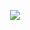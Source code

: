 <p align="center"><a href="https://t.me/tgshadow_fighters"><img src="https://te.legra.ph/file/e451fafd2f56ad3ddaf3b.jpg"></a></p>

